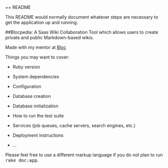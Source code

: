 == README

This README would normally document whatever steps are necessary to get the
application up and running.

##Blocpedia: A Saas Wiki Collaboration Tool which allows users to create private and public Markdown-based wikis.

Made with my mentor at [Bloc](http://bloc.io)

Things you may want to cover:

* Ruby version

* System dependencies

* Configuration

* Database creation

* Database initialization

* How to run the test suite

* Services (job queues, cache servers, search engines, etc.)

* Deployment instructions

* ...


Please feel free to use a different markup language if you do not plan to run
<tt>rake doc:app</tt>.
